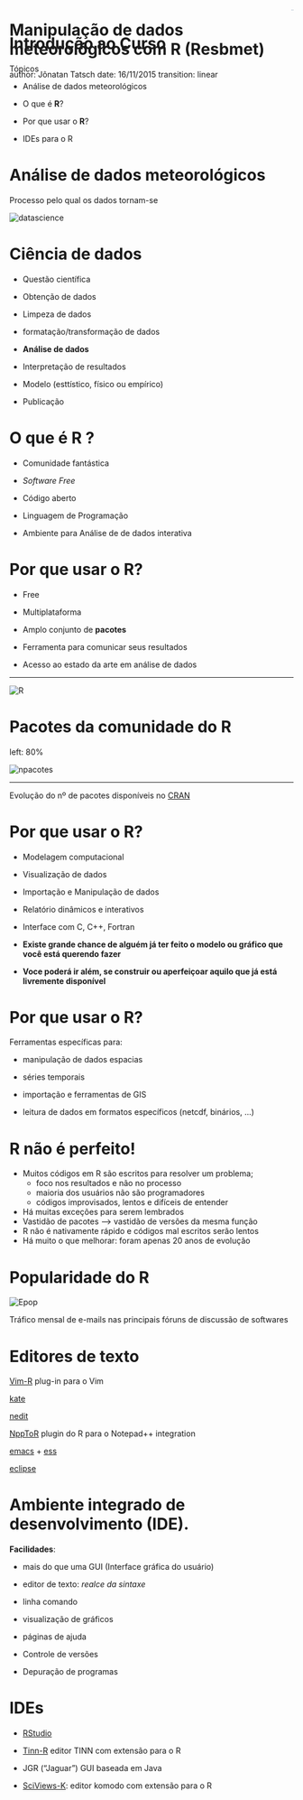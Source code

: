 Manipulação de dados meteorológicos com R (Resbmet)
========================================================
author: Jônatan Tatsch
date: 16/11/2015
transition: linear

</style>
<div class="midcenter" style="margin-left:500px; margin-top:-150px;">
<img src="figs/logo_resbmet.png"></img>
</div>

Introdução ao Curso
========================================================
Tópicos

- Análise de dados meteorológicos

- O que é **R**?

- Por que usar o **R**?

- IDEs para o R

Análise de dados meteorológicos
========================================================

Processo pelo qual os dados tornam-se  

![datascience](figs/datascience.png)

Ciência de dados
========================================================

- Questão científica

- Obtenção de dados

- Limpeza de dados

- formatação/transformação de dados

- **Análise de dados**

- Interpretação de resultados

- Modelo (esttístico, físico ou empírico)

- Publicação


O que é R ?
========================================================

* Comunidade fantástica

* *Software Free*

* Código aberto

* Linguagem de Programação 

* Ambiente para Análise de de dados interativa


Por que usar o R?
========================================================

* Free

* Multiplataforma

* Amplo conjunto de **pacotes**

* Ferramenta para comunicar seus resultados

*  Acesso ao estado da arte em análise de dados
***
![R](figs/Rlogo-1.png)

Pacotes da comunidade do R
====================================
left: 80%

![npacotes](figs/Rpcks_growth.png)
***
Evolução do nº de pacotes disponíveis no [CRAN](http://cran.r-project.org/mirrors.html)


Por que usar o R?
========================================================

- Modelagem computacional

- Visualização de dados

- Importação e Manipulação de dados

- Relatório dinâmicos e interativos

- Interface com C, C++, Fortran

- **Existe grande chance de alguém já ter feito o modelo ou gráfico que você está querendo fazer**

- **Voce poderá ir além, se construir ou aperfeiçoar aquilo que já está livremente disponível**

Por que usar o R?
========================================================

Ferramentas específicas para:

* manipulação de dados espacias

* séries temporais

* importação e ferramentas de GIS

* leitura de dados em formatos específicos (netcdf, binários, ...)

R não é perfeito!
========================================================

* Muitos códigos em R são escritos para resolver um problema;
  * foco nos resultados e não no processo
  * maioria dos usuários não são programadores
  * códigos improvisados, lentos e difíceis de entender
* Há muitas exceções para serem lembrados
* Vastidão de pacotes --> vastidão de versões da mesma função
* R não é nativamente rápido e códigos mal escritos serão lentos
* Há muito o que melhorar: foram apenas 20 anos de evolução

Popularidade do R
====================================

![Epop](figs/fig_1a_listserv11.png)

Tráfico mensal de e-mails nas principais fóruns de discussão de softwares

Editores de texto
========================================================

[Vim-R](http://www.vim.org/scripts/script.php?script_id=2628) plug-in para o Vim

[kate](http://kate-editor.org/about-kate/)

[nedit](http://sourceforge.net/projects/nedit/)

[NppToR](http://notepad-plus-plus.org/) plugin do R para o Notepad++ integration

[emacs](http://www.gnu.org/software/emacs/) + [ess](http://ess.r-project.org/)

[eclipse](https://eclipse.org/)

Ambiente integrado de desenvolvimento (IDE). 
========================================================

**Facilidades**: 
  - mais do que uma GUI (Interface gráfica do usuário)
  
  - editor de texto: *realce da sintaxe*
  
  - linha comando
  
  - visualização de gráficos
  
  - páginas de ajuda
  
  - Controle de versões
  
  - Depuração de programas

IDEs
========================================================

* [RStudio](http://www.rstudio.com/)

* [Tinn-R](http://www.sciviews.org/Tinn-R/) editor TINN com extensão para o R

* JGR (“Jaguar”) GUI baseada em Java

* [SciViews-K](http://www.sciviews.org/SciViews-K/): editor komodo com extensão para o R




